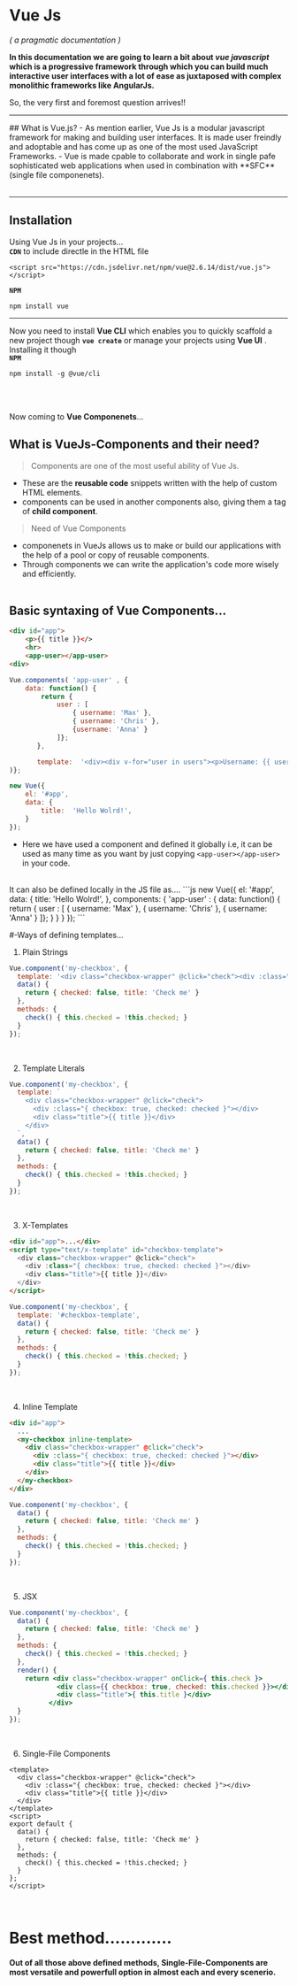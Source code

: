 # Vue Js 
*( a pragmatic documentation )*

**In this documentation we are going to learn a bit about *vue javascript* which is a progressive framework through which you can build much interactive user interfaces with a lot of ease as juxtaposed with complex monolithic frameworks like AngularJs.**

So, the very first and foremost question arrives!!<br/>
<hr/>
## What is Vue.js?
- As mention earlier, Vue Js is a modular javascript framework for making and building user interfaces. It is made user freindly and adoptable and has come up as one of the most used JavaScript Frameworks. 
- Vue is made cpable to collaborate and work in single pafe sophisticated web applications when used in combination with **SFC** (single file componenets).
<br/><br/>
<hr/>


## Installation
Using Vue Js in your projects...
<br/>
**`CDN`** to include directle in the HTML file
```
<script src="https://cdn.jsdelivr.net/npm/vue@2.6.14/dist/vue.js"></script>
```
**`NPM`**
```
npm install vue
```
<hr/>

Now you need to install **Vue CLI** which enables you to quickly scaffold a new project though  **`vue create`** or manage your projects using **Vue UI** .
Installing it though <br/>
**`NPM`**
```
npm install -g @vue/cli
```
<br/>

<br/>


Now coming to **Vue Componenets**...
## What is VueJs-Components and their need?
>Components are one of the most useful  ability of Vue Js.
  -  These are the **reusable code** snippets written with the help of custom HTML elements.
  -  components can be used in another components also, giving them a tag of **child component**.
>Need of Vue Components
  - componenets in VueJs allows us to make or build our applications with the help of a pool or copy of reusable components.
  - Through components we can write the application's  code more wisely and efficiently.
<br/><br/>

## Basic syntaxing of Vue Components... 
```html
<div id="app">
    <p>{{ title }}</>
    <hr>
    <app-user></app-user>
<div>
```
```js
Vue.components( 'app-user' , {
    data: function() {
        return { 
            user : [ 
                { username: 'Max' },
                { username: 'Chris' },
                {username: 'Anna' }
            ]};
       },

       template:  '<div><div v-for="user in users"><p>Username: {{ user.username }}</p</div></div>'
)};  

new Vue({
    el: '#app',
    data: {
        title:  'Hello Wolrd!',
    }
});   
```
- Here we have used a component and defined it globally i.e, it can be used as many time as you want by just copying  `<app-user></app-user> ` in your code. 
<br/>
It can also be defined locally in the JS file as....
```js
new Vue({
    el: '#app',
    data: {
        title:  'Hello Wolrd!',
    },
    components: {
        'app-user' : {
           data: function() {
                return { 
                         user : [ 
                            { username: 'Max' },
                             { username: 'Chris' },
                             { username: 'Anna' }
                         ]};
                    }
              }
         }  
}); 
```

#-Ways of defining templates...
1. Plain Strings
```js
Vue.component('my-checkbox', {
  template: '<div class="checkbox-wrapper" @click="check"><div :class="{ checkbox: true, checked: checked }"></div><div class="title">{{ title }}</div></div>',
  data() {
    return { checked: false, title: 'Check me' }
  },
  methods: {
    check() { this.checked = !this.checked; }
  }
});
```
<br/>

2. Template Literals
```js
Vue.component('my-checkbox', {
  template: `
    <div class="checkbox-wrapper" @click="check">
      <div :class="{ checkbox: true, checked: checked }"></div>
      <div class="title">{{ title }}</div>
    </div>
  `,
  data() {
    return { checked: false, title: 'Check me' }
  },
  methods: {
    check() { this.checked = !this.checked; }
  }
});
```
<br/>

3.  X-Templates
```html
<div id="app">...</div>
<script type="text/x-template" id="checkbox-template">
  <div class="checkbox-wrapper" @click="check">
    <div :class="{ checkbox: true, checked: checked }"></div>
    <div class="title">{{ title }}</div>
  </div>
</script>
```
```js
Vue.component('my-checkbox', {
  template: '#checkbox-template',
  data() {
    return { checked: false, title: 'Check me' }
  },
  methods: {
    check() { this.checked = !this.checked; }
  }
});
```
<br/>

4. Inline Template
```html
<div id="app">
  ...
  <my-checkbox inline-template>
    <div class="checkbox-wrapper" @click="check">
      <div :class="{ checkbox: true, checked: checked }"></div>
      <div class="title">{{ title }}</div>
    </div>
  </my-checkbox>
</div>
```
```js
Vue.component('my-checkbox', {
  data() {
    return { checked: false, title: 'Check me' }
  },
  methods: {
    check() { this.checked = !this.checked; }
  }
});
```
<br/>

5. JSX
```jsx
Vue.component('my-checkbox', {
  data() {
    return { checked: false, title: 'Check me' }
  },
  methods: {
    check() { this.checked = !this.checked; }
  },
  render() {
    return <div class="checkbox-wrapper" onClick={ this.check }>
            <div class={{ checkbox: true, checked: this.checked }}></div>
            <div class="title">{ this.title }</div>
          </div>
  }
});
```
<br/>

6. Single-File Components
```vue
<template>
  <div class="checkbox-wrapper" @click="check">
    <div :class="{ checkbox: true, checked: checked }"></div>
    <div class="title">{{ title }}</div>
  </div>
</template>
<script>
export default {
  data() {
    return { checked: false, title: 'Check me' }
  },
  methods: {
    check() { this.checked = !this.checked; }
  }
};
</script>
```
<br/>

# Best method.............
**Out of all those above defined methods, Single-File-Components are most versatile and powerfull option in almost each and every scenerio.**
